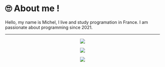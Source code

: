 # 🙄 About me !
Hello, my name is Michel, I live and study programation in France. I am passionate about programming since 2021.

---

<p align="center">
  <img src="https://skillicons.dev/icons?i=html,css,javascript&perline=3" />
</p>
<p align="center">
  <img src="https://skillicons.dev/icons?i=react,vue,tailwind&perline=3" />
</p>
<p align="center">
  <img src="https://skillicons.dev/icons?i=figma,github,git&perline=3" />
</p>


